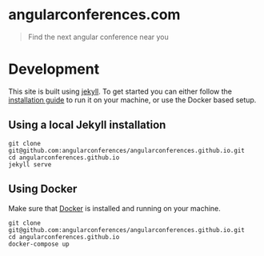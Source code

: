 # angularconferences.com

> Find the next angular conference near you


# Development

This site is built using [jekyll](https://jekyllrb.com/). To get started you can either follow the
[installation guide](https://jekyllrb.com/docs/installation/) to run it on your machine, or use the Docker based setup.


## Using a local Jekyll installation

```
git clone git@github.com:angularconferences/angularconferences.github.io.git
cd angularconferences.github.io
jekyll serve
```


## Using Docker

Make sure that [Docker](https://docker.io) is installed and running on your machine.

```
git clone git@github.com:angularconferences/angularconferences.github.io.git
cd angularconferences.github.io
docker-compose up
```

